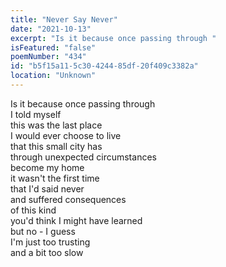 ```yaml
---
title: "Never Say Never"
date: "2021-10-13"
excerpt: "Is it because once passing through "
isFeatured: "false"
poemNumber: "434"
id: "b5f15a11-5c30-4244-85df-20f409c3382a"
location: "Unknown"
---
```


Is it because once passing through  
I told myself  
this was the last place  
I would ever choose to live  
that this small city has  
through unexpected circumstances  
become my home  
it wasn't the first time  
that I'd said never  
and suffered consequences  
of this kind  
you'd think I might have learned  
but no - I guess  
I'm just too trusting  
and a bit too slow
